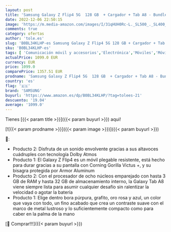 ```yaml
---
layout: post
title: 'Samsung Galaxy Z Flip4 5G  128 GB  + Cargador + Tab A8 - Bundle Smartphone Azul  Móvil Plegable Android + Tablet de 10.5”  3GB RAM  32GB Almacenamiento  WiFi  Android 12  Plata - Versión ES'
date: 2022-12-06 22:50:15
image: 'https://m.media-amazon.com/images/I/31qHUH0Rc-L._SL500_._SL400_.jpg'
comments: true
category: ofertas
author: 'tole.es'
slug: 'B0BL34KLHP-es Samsung Galaxy Z Flip4 5G 128 GB + Cargador + Tab A8 -...'
sku: 'B0BL34KLHP-es'
tags: [ 'Comunicación móvil y accesorios','Electrónica','Móviles','Móviles y smartphones libres','android','samsung','🇪🇸', ]
actualPrice: 1099.0 EUR
currency: EUR
price: 1099.0
comparePrice: 1357.51 EUR
prodname: 'Samsung Galaxy Z Flip4 5G  128 GB  + Cargador + Tab A8 - Bundle Smartphone Azul  Móvil Plegable Android + Tablet de 10.5”  3GB RAM  32GB Almacenamiento  WiFi  Android 12  Plata - Versión ES'
country: 'es'
flag: '🇪🇸'
brand: 'SAMSUNG'
buyurl: 'https://www.amazon.es/dp/B0BL34KLHP/?tag=tolees-21'
descuento: '19.04'
average: '1099.0'
---
```


Tienes [{{< param title >}}]({{< param buyurl >}}) aqui!

[![{{< param prodname >}}]({{< param image >}})]({{< param buyurl >}})

🔎:

- Producto 2: Disfruta de un sonido envolvente gracias a sus altavoces cuádruples con tecnología Dolby Atmos
- Producto 1: El Galaxy Z Flip4 es un móvil plegable resistente, está hecho para durar gracias a su pantalla con Corning Gorilla Victus +, y su bisagra protegida por Armor Aluminum
- Producto 2: Con el procesador de ocho núcleos emparejado con hasta 3 GB de RAM y hasta 32 GB de almacenamiento interno, la Galaxy Tab A8 viene siempre lista para asumir cualquier desafío sin ralentizar la velocidad o agotar la batería
- Producto 1: Elige dentro bora púrpura, grafito, oro rosa y azul, un color que vaya con todo, un fino acabado que crea un contraste suave con el marco de metal lustroso y lo suficientemente compacto como para caber en la palma de la mano

[🛒 Comprar!!!]({{< param buyurl >}})
